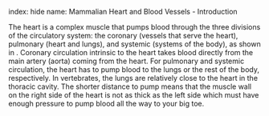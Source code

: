 index: hide
name: Mammalian Heart and Blood Vessels - Introduction

The heart is a complex muscle that pumps blood through the three divisions of the circulatory system: the coronary (vessels that serve the heart), pulmonary (heart and lungs), and systemic (systems of the body), as shown in . Coronary circulation intrinsic to the heart takes blood directly from the main artery (aorta) coming from the heart. For pulmonary and systemic circulation, the heart has to pump blood to the lungs or the rest of the body, respectively. In vertebrates, the lungs are relatively close to the heart in the thoracic cavity. The shorter distance to pump means that the muscle wall on the right side of the heart is not as thick as the left side which must have enough pressure to pump blood all the way to your big toe.

